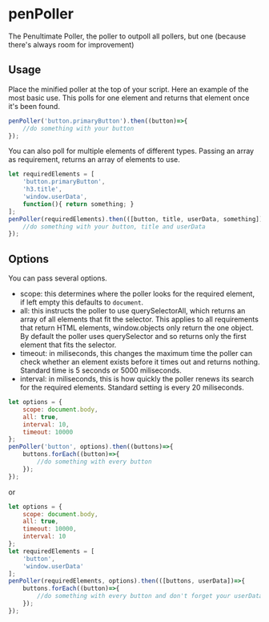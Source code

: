 # penPoller

The Penultimate Poller, the poller to outpoll all pollers, but one (because there's always room for improvement)

## Usage

Place the minified poller at the top of your script.
Here an example of the most basic use. This polls for one element and returns that element once it's been found.

```javascript
penPoller('button.primaryButton').then((button)=>{
	//do something with your button
});
```

You can also poll for multiple elements of different types. Passing an array as requirement, returns an array of elements to use.

```javascript
let requiredElements = [
    'button.primaryButton',
    'h3.title',
    'window.userData',
    function(){ return something; }
];
penPoller(requiredElements).then(([button, title, userData, something])=>{
	//do something with your button, title and userData
});
```

## Options
You can pass several options.

- scope: this determines where the poller looks for the required element, if left empty this defaults to `document`.
- all: this instructs the poller to use querySelectorAll, which returns an array of all elements that fit the selector. This applies to all requirements that return HTML elements, window.objects only return the one object. By default the poller uses querySelector and so returns only the first element that fits the selector.
- timeout: in miliseconds, this changes the maximum time the poller can check whether an element exists before it times out and returns nothing. Standard time is 5 seconds or 5000 miliseconds.
- interval: in miliseconds, this is how quickly the poller renews its search for the required elements. Standard setting is every 20 miliseconds.

```javascript
let options = {
  	scope: document.body,
    all: true,
  	interval: 10,
  	timeout: 10000
};
penPoller('button', options).then((buttons)=>{
    buttons.forEach((button)=>{
        //do something with every button
    });
});
```
or

```javascript
let options = {
  	scope: document.body,
    all: true,
  	timeout: 10000,
  	interval: 10
};
let requiredElements = [
    'button',
    'window.userData'
];
penPoller(requiredElements, options).then(([buttons, userData])=>{
    buttons.forEach((button)=>{
        //do something with every button and don't forget your userData
    });
});
```